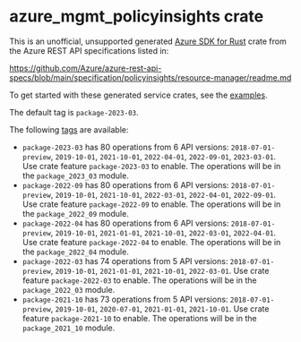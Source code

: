 # azure_mgmt_policyinsights crate

This is an unofficial, unsupported generated [Azure SDK for Rust](https://github.com/Azure/azure-sdk-for-rust/tree/legacy) crate from the Azure REST API specifications listed in:

https://github.com/Azure/azure-rest-api-specs/blob/main/specification/policyinsights/resource-manager/readme.md

To get started with these generated service crates, see the [examples](https://github.com/Azure/azure-sdk-for-rust/blob/legacy/services/README.md#examples).

The default tag is `package-2023-03`.

The following [tags](https://github.com/Azure/azure-sdk-for-rust/blob/legacy/services/tags.md) are available:

- `package-2023-03` has 80 operations from 6 API versions: `2018-07-01-preview`, `2019-10-01`, `2021-10-01`, `2022-04-01`, `2022-09-01`, `2023-03-01`. Use crate feature `package-2023-03` to enable. The operations will be in the `package_2023_03` module.
- `package-2022-09` has 80 operations from 6 API versions: `2018-07-01-preview`, `2019-10-01`, `2021-10-01`, `2022-03-01`, `2022-04-01`, `2022-09-01`. Use crate feature `package-2022-09` to enable. The operations will be in the `package_2022_09` module.
- `package-2022-04` has 80 operations from 6 API versions: `2018-07-01-preview`, `2019-10-01`, `2021-01-01`, `2021-10-01`, `2022-03-01`, `2022-04-01`. Use crate feature `package-2022-04` to enable. The operations will be in the `package_2022_04` module.
- `package-2022-03` has 74 operations from 5 API versions: `2018-07-01-preview`, `2019-10-01`, `2021-01-01`, `2021-10-01`, `2022-03-01`. Use crate feature `package-2022-03` to enable. The operations will be in the `package_2022_03` module.
- `package-2021-10` has 73 operations from 5 API versions: `2018-07-01-preview`, `2019-10-01`, `2020-07-01`, `2021-01-01`, `2021-10-01`. Use crate feature `package-2021-10` to enable. The operations will be in the `package_2021_10` module.